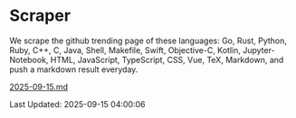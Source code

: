 # Scraper

We scrape the github trending page of these languages: Go, Rust, Python, Ruby, C++, C, Java, Shell, Makefile, Swift, Objective-C, Kotlin, Jupyter-Notebook, HTML, JavaScript, TypeScript, CSS, Vue, TeX, Markdown, and push a markdown result everyday.

[2025-09-15.md](https://github.com/yangwenmai/github-trending-backup/blob/master/2025-09-15.md)

Last Updated: 2025-09-15 04:00:06